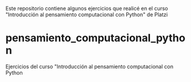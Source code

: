 Este repositorio contiene algunos ejercicios que realicé en el curso "Introducción al pensamiento computacional con Python" de Platzi 
# pensamiento_computacional_python
Ejercicios del curso "Introducción al pensamiento computacional con Python
